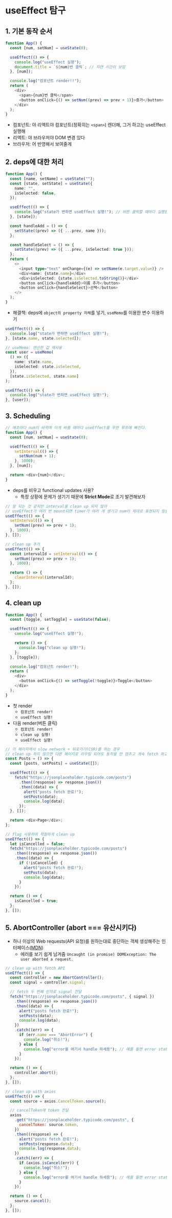 # useEffect 탐구

## 1. 기본 동작 순서

```ts
function App() {
  const [num, setNum] = useState(0);

  useEffect(() => {
    console.log("useEffect 실행");
    document.title = `${num}번 클릭`; // 지연 시간이 보임
  }, [num]);

  console.log("컴포넌트 render!!");
  return (
    <div>
      <span>{num}번 클릭</span>
      <button onClick={() => setNum((prev) => prev + 1)}>증가</button>
    </div>
  );
}
```

- 컴포넌트: 야 리액트야 컴포넌트(정확히는 `<span>`) 렌더해, 그거 하고는 useEffect 실행해
- 리액트: 야 브라우저야 DOM 변경 있다
- 브라우저: 어 반영해서 보여줄게

## 2. deps에 대한 처리

```ts
function App() {
  const [name, setName] = useState("");
  const [state, setState] = useState({
    name: "",
    isSelected: false,
  });

  useEffect(() => {
    console.log("state가 변하면 useEffect 실행!"); // 버튼 클릭할 때마다 실행됨, state의 변화에 대한 비교가 항상 false
  }, [state]);

  const handleAdd = () => {
    setState((prev) => ({ ...prev, name }));
  };

  const handleSelect = () => {
    setState((prev) => ({ ...prev, isSelected: true }));
  };
  return (
    <>
      <input type="text" onChange={(e) => setName(e.target.value)} />
      <div>name: {state.name}</div>
      <div>isSelected: {state.isSelected.toString()}</div>
      <button onClick={handleAdd}>이름 추가</button>
      <button onClick={handleSelect}>선택</button>
    </>
  );
}
```

- 해결책: deps에 `object의 property 자체`를 넣기, `useMemo`를 이용한 변수 이용하기

```ts
useEffect(() => {
  console.log("state가 변하면 useEffect 실행!");
}, [state.name, state.selected]);
```

```ts
// useMemo: 연산한 값 재사용
const user = useMemo(
  () => ({
    name: state.name,
    isSelected: state.isSelected,
  }),
  [state.isSelected, state.name]
);

useEffect(() => {
  console.log("state가 변하면 useEffect 실행!");
}, [user]);
```

## 3. Scheduling

```js
// 매초마다 num이 바뀌며 이게 바뀔 때마다 useEffect를 무한 루프에 빠진다.
function App() {
  const [num, setNum] = useState(0);

  useEffect(() => {
    setInterval(() => {
      setNum(num + 1);
    }, 1000);
  }, [num]);

  return <div>{num}</div>;
}
```

- deps를 비우고 functional updates 사용?
  - 특정 상황에 문제가 생기기 때문에 **Strict Mode**로 조기 발견해보자

```js
// 잘 되는 것 같지만 interval을 clean up 되지 않아
// useEffect가 여러 번 mount되면 timer가 여러 개 생기고 num이 제대로 표현되지 않을 수 있음
useEffect(() => {
  setInterval(() => {
    setNum((prev) => prev + 1);
  }, 1000);
}, []);
```

```ts
// clean up 추가
useEffect(() => {
  const intervalId = setInterval(() => {
    setNum((prev) => prev + 1);
  }, 1000);

  return () => {
    clearInterval(intervalId);
  };
}, []);
```

## 4. clean up

```ts
function App() {
  const [toggle, setToggle] = useState(false);

  useEffect(() => {
    console.log("useEffect 실행!");

    return () => {
      console.log("clean up 실행!");
    };
  }, [toggle]);

  console.log("컴포넌트 render!");
  return (
    <div>
      <button onClick={() => setToggle(!toggle)}>Toggle</button>
    </div>
  );
}
```

- 첫 render
  - `컴포넌트 render!`
  - `useEffect 실행!`
- 다음 render(버튼 클릭)
  - `컴포넌트 render!`
  - `clean up 실행!`
  - `useEffect 실행!`

```js
// 이 페이지에서 slow network + 뒤로가기(CSR)를 하는 경우
// clean up 하지 않으면 다른 페이지로 라우팅 되어도 동작을 안 멈추고 계속 fetch 하고 있다.
const Posts = () => {
  const [posts, setPosts] = useState([]);

  useEffect(() => {
    fetch("https://jsonplaceholder.typicode.com/posts")
      .then((response) => response.json())
      .then((data) => {
        alert("posts fetch 완료!");
        setPosts(data);
        console.log(data);
      });
  }, []);

  return <div>Page</div>;
};
```

```js
// flag 사용하여 적절하게 clean up
useEffect(() => {
  let isCancelled = false;
  fetch("https://jsonplaceholder.typicode.com/posts")
    .then((response) => response.json())
    .then((data) => {
      if (!isCancelled) {
        alert("posts fetch 완료!");
        setPosts(data);
        console.log(data);
      }
    });

  return () => {
    isCancelled = true;
  };
}, []);
```

## 5. AbortController (abort === 유산시키다)

- 하나 이상의 Web requests(API 요청)를 원하는대로 중단하는 객체 생성해주는 인터페이스([MDN](https://developer.mozilla.org/en-US/docs/Web/API/AbortController))
  - 에러를 보기 쉽게 남겨줌 `Uncaught (in promise) DOMException: The user aborted a request.`

```js
// clean up with fetch API
useEffect(() => {
  const controller = new AbortController();
  const signal = controller.signal;

  // fetch 두 번째 인자로 signal 전달
  fetch("https://jsonplaceholder.typicode.com/posts", { signal })
    .then((response) => response.json())
    .then((data) => {
      alert("posts fetch 완료!");
      setPosts(data);
      console.log(data);
    })
    .catch((err) => {
      if (err.name === "AbortError") {
        console.log("취소!");
      } else {
        console.log("error를 여기서 handle 하세용"); // 예를 들면 error state update
      }
    });

  return () => {
    controller.abort();
  };
}, []);
```

```js
// clean up with axios
useEffect(() => {
  const source = axios.CancelToken.source();

  // cancelToken에 token 전달
  axios
    .get("https://jsonplaceholder.typicode.com/posts", {
      cancelToken: source.token,
    })
    .then((response) => {
      alert("posts fetch 완료!");
      setPosts(response.data);
      console.log(response.data);
    })
    .catch((err) => {
      if (axios.isCancel(err)) {
        console.log("취소!");
      } else {
        console.log("error를 여기서 handle 하세용"); // 예를 들면 error state update
      }
    });

  return () => {
    source.cancel();
  };
}, []);
```
